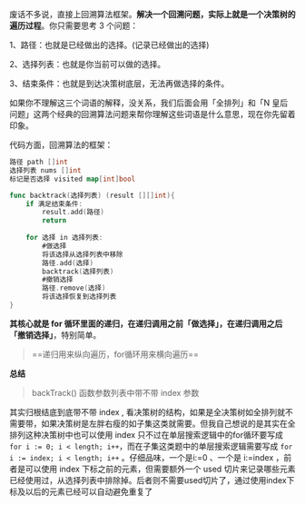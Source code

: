 废话不多说，直接上回溯算法框架。**解决一个回溯问题，实际上就是一个决策树的遍历过程**。你只需要思考 3 个问题：

1、路径：也就是已经做出的选择。(记录已经做出的选择)

2、选择列表：也就是你当前可以做的选择。

3、结束条件：也就是到达决策树底层，无法再做选择的条件。

如果你不理解这三个词语的解释，没关系，我们后面会用「全排列」和「N 皇后问题」这两个经典的回溯算法问题来帮你理解这些词语是什么意思，现在你先留着印象。

代码方面，回溯算法的框架：

```go
路径 path []int
选择列表 nums []int
标记是否选择 visited map[int]bool

func backtrack(选择列表) (result [][]int){
    if 满足结束条件:
        result.add(路径)
        return
    
    for 选择 in 选择列表:
        #做选择
        将该选择从选择列表中移除
        路径.add(选择)
        backtrack(选择列表)
        #撤销选择
        路径.remove(选择)
        将该选择恢复到选择列表
}
```

**其核心就是 for 循环里面的递归，在递归调用之前「做选择」，在递归调用之后「撤销选择」**，特别简单。

> ==递归用来纵向遍历，for循环用来横向遍历==

**总结**   

> backTrack() 函数参数列表中带不带 index 参数

其实归根结底到底带不带 index , 看决策树的结构，如果是全决策树如全排列就不需要带，如果决策树是左胖右瘦的如子集这类就需要。但我自己想说的是其实在全排列这种决策树中也可以使用 index 只不过在单层搜索逻辑中的for循环要写成 `for i := 0; i < length; i++`，而在子集这类题中的单层搜索逻辑需要写成 `for i := index; i < length; i++` 。仔细品味，一个是i:=0 、一个是 i:=index ，前者是可以使用 index 下标之前的元素，但需要额外一个 used 切片来记录哪些元素已经使用过，从选择列表中排除掉。后者则不需要used切片了，通过使用index下标及以后的元素已经可以自动避免重复了

